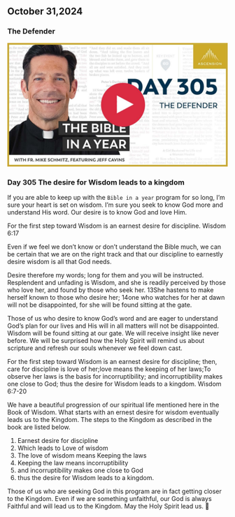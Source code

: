 ## October 31,2024

### The Defender

[![The Defender](https://raw.githubusercontent.com/linusjf/BIAY/main/October/jpgs/Day305.jpg)](https://youtu.be/XBqIac7NoSk "The Defender")

### Day 305 The desire for Wisdom leads to a kingdom

If you are able to keep up with the `Bible in a year` program for so long, I’m sure your heart is set on wisdom. I’m sure you seek to know God more and understand His word. Our desire is to know God and love Him.

For the first step toward Wisdom is an earnest desire for discipline. Wisdom 6:17

Even if we feel we don’t know or don’t understand the Bible much, we can be certain that we are on the right track and that our discipline to earnestly desire wisdom is all that God needs.

Desire therefore my words;
long for them and you will be instructed.
Resplendent and unfading is Wisdom,
and she is readily perceived by those who love her,
and found by those who seek her.
13She hastens to make herself known to those who desire her;
14one who watches for her at dawn will not be disappointed,
for she will be found sitting at the gate.

Those of us who desire to know God’s word and are eager to understand God’s plan for our lives and His will in all matters will not be disappointed. Wisdom will be found sitting at our gate. We will receive insight like never before. We will be surprised how the Holy Spirit will remind us about scripture and refresh our souls whenever we feel down cast.

For the first step toward Wisdom is an earnest desire for discipline; then, care for discipline is love of her;love means the keeping of her laws;To observe her laws is the basis for incorruptibility; and incorruptibility makes one close to God; thus the desire for Wisdom leads to a kingdom. Wisdom 6:7-20

We have a beautiful progression of our spiritual life mentioned here in the Book of Wisdom. What starts with an ernest desire for wisdom eventually leads us to the Kingdom.
The steps to the Kingdom as described in the book are listed below.

1. Earnest desire for discipline
2. Which leads to Love of wisdom
3. The love of wisdom means Keeping the laws
4. Keeping the law means incorruptibility
5. and incorruptibility makes one close to God
6. thus the desire for Wisdom leads to a kingdom.

Those of us who are seeking God in this program are in fact getting closer to the Kingdom. Even if we are something unfaithful, our God is always Faithful and will lead us to the Kingdom.
May the Holy Spirit lead us. 🙏
